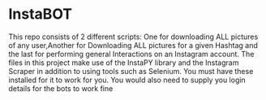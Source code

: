 # InstaBOT

This repo consists of 2 different scripts:
One for downloading ALL pictures of any user,Another for Downloading ALL pictures for a given Hashtag and the last for performing general Interactions on an Instagram account. The files in this project make use of the InstaPY library and the Instagram Scraper in addition to using tools such as Selenium. You must have these installed for it to work for you. You would also need to supply you login details for the bots to work fine

